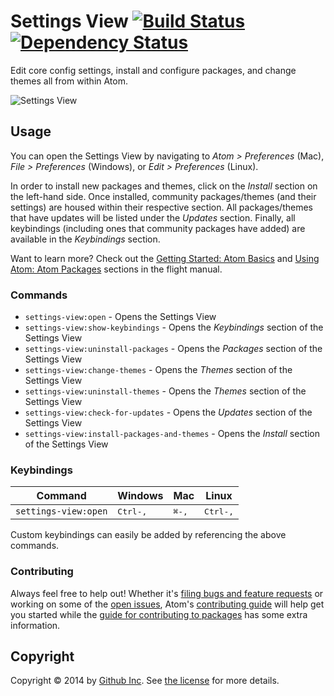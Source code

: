 # Settings View [![Build Status](https://travis-ci.org/atom/settings-view.svg?branch=master)](https://travis-ci.org/atom/settings-view) [![Dependency Status](https://david-dm.org/atom/settings-view.svg)](https://david-dm.org/atom/atom)

Edit core config settings, install and configure packages, and change themes all from within Atom.

![Settings View](https://cloud.githubusercontent.com/assets/1476/5624241/d29ffbe6-9516-11e4-8bfe-e91623977bc7.png)

## Usage
You can open the Settings View by navigating to _Atom > Preferences_ (Mac), _File > Preferences_ (Windows), or _Edit > Preferences_ (Linux).

In order to install new packages and themes, click on the _Install_ section on the left-hand side.
Once installed, community packages/themes (and their settings) are housed within their respective section.
All packages/themes that have updates will be listed under the _Updates_ section.  Finally, all keybindings (including ones that community packages have added) are available in the _Keybindings_ section.

Want to learn more?  Check out the [Getting Started: Atom Basics](https://atom.io/docs/latest/getting-started-atom-basics#settings-and-preferences) and [Using Atom: Atom Packages](https://atom.io/docs/latest/using-atom-atom-packages) sections in the flight manual.

### Commands
* `settings-view:open` - Opens the Settings View
* `settings-view:show-keybindings` - Opens the _Keybindings_ section of the Settings View
* `settings-view:uninstall-packages` - Opens the _Packages_ section of the Settings View
* `settings-view:change-themes` - Opens the _Themes_ section of the Settings View
* `settings-view:uninstall-themes` - Opens the _Themes_ section of the Settings View
* `settings-view:check-for-updates` - Opens the _Updates_ section of the Settings View
* `settings-view:install-packages-and-themes` - Opens the _Install_ section of the Settings View

### Keybindings
|Command|Windows|Mac|Linux|
|-------|-------|---|-----|
|`settings-view:open`|<kbd>Ctrl-,</kbd>|<kbd>⌘-,</kbd>|<kbd>Ctrl-,</kbd>|
Custom keybindings can easily be added by referencing the above commands.

### Contributing
Always feel free to help out!  Whether it's [filing bugs and feature requests](https://github.com/atom/settings-view/issues/new) or working on some of the [open issues](https://github.com/atom/settings-view/issues), Atom's [contributing guide](https://github.com/atom/atom/blob/master/CONTRIBUTING.md) will help get you started while the [guide for contributing to packages](https://github.com/atom/atom/blob/master/docs/contributing-to-packages.md) has some extra information.

## Copyright
Copyright &copy; 2014 by [Github Inc](http://www.github.com). See [the license](LICENSE.md) for more details.
